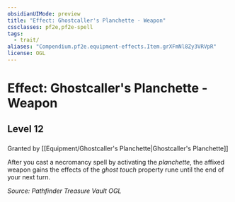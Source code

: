 ```yaml
---
obsidianUIMode: preview
title: "Effect: Ghostcaller's Planchette - Weapon"
cssclasses: pf2e,pf2e-spell
tags:
  - trait/
aliases: "Compendium.pf2e.equipment-effects.Item.grXFmNl8Zy3VRVpR"
license: OGL
---
```

# Effect: Ghostcaller's Planchette - Weapon
## Level 12
### 






Granted by [[Equipment/Ghostcaller's Planchette|Ghostcaller's Planchette]]

After you cast a necromancy spell by activating the _planchette_, the affixed weapon gains the effects of the _ghost touch_ property rune until the end of your next turn.

*Source: Pathfinder Treasure Vault*
*OGL*